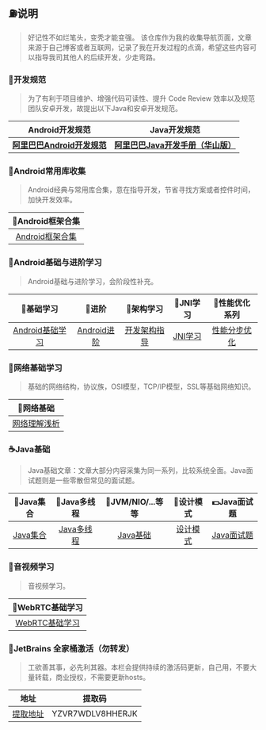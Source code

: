 ## :fuelpump:说明 ##

> 好记性不如烂笔头，变秃才能变强。
> 该仓库作为我的收集导航页面，文章来源于自己博客或者互联网，记录了我在开发过程的点滴，希望这些内容可以指导我司其他人的后续开发，少走弯路。
### :triangular_ruler:开发规范 ###
>为了有利于项目维护、增强代码可读性、提升 Code Review 效率以及规范团队安卓开发，故提出以下Java和安卓开发规范。

|               **Android开发规范**                |                       **Java开发规范**                       |
| :----------------------------------------------: | :----------------------------------------------------------: |
| [**阿里巴巴Android开发规范**](src/alibabaandroid.pdf) | [**阿里巴巴Java开发手册（华山版）**](https://github.com/alibaba/p3c/blob/master/%E9%98%BF%E9%87%8C%E5%B7%B4%E5%B7%B4Java%E5%BC%80%E5%8F%91%E6%89%8B%E5%86%8C%EF%BC%88%E5%8D%8E%E5%B1%B1%E7%89%88%EF%BC%89.pdf) |


### :lollipop:Android常用库收集 ###

>Android经典与常用库合集，意在指导开发，节省寻找方案或者控件时间，加快开发效率。

| :candy:Android框架合集 |
| :------: |
| [Android框架合集](src/androidlibs.md) |

### :icecream:Android基础与进阶学习 ###
>Android基础与进阶学习，会阶段性补充。

|            **:custard:基础学习**            |             :cake:进阶             |              :sushi:架构学习               |        :apple:JNI学习​        |          **:beers:性能优化**系列           |
| :-----------------------------------------: | :--------------------------------: | :----------------------------------------: | :--------------------------: | :----------------------------------------: |
| [Android基础学习](src/androidbasicguide.md) | [Android进阶](src/androidskill.md) | [开发架构指导](src/androidarchitecture.md) | [JNI学习](src/androidjni.md) | [性能分步优化](src/androidoptimization.md) |

### 🚄网络基础学习 ###

> 基础的网络结构，协议族，OSI模型，TCP/IP模型，SSL等基础网络知识。

|            🚜​网络基础            |
| :-----------------------------: |
| [网络理解浅析](src/internet.md) |

### :coffee:Java基础 ###

> Java基础文章：文章大部分内容采集为同一系列，比较系统全面。Java面试题则是一些零散但常见的面试题。

| :book:Java集合 | :memo:Java多线程 | :ski:JVM/NIO/...等等 | :guitar:设计模式 |:dollar:Java面试题 |
| :------:| :------: | :------: |:------: |:------: |
| [Java集合](src/collection.md) | [Java多线程](src/thread.md) | [Java基础](src/javabasic.md) |[设计模式](src/designmode.md) |[Java面试题](src/interview.md) |

### :microphone:音视频学习

> 音视频学习。

|   **:custard:WebRTC基础学习**   |
| :-----------------------------: |
| [WebRTC基础学习](src/webrtc.md) |

### :bullettrain_side:JetBrains 全家桶激活（勿转发）

> 工欲善其事，必先利其器。本栏会提供持续的激活码更新，自己用，不要大量转载，商业授权，不需要更新hosts。

|         地址          |      提取码      |
| :-------------------: | :--------------: |
| [提取地址](http://v.lsuu.cn/) | YZVR7WDLV8HHERJK |

